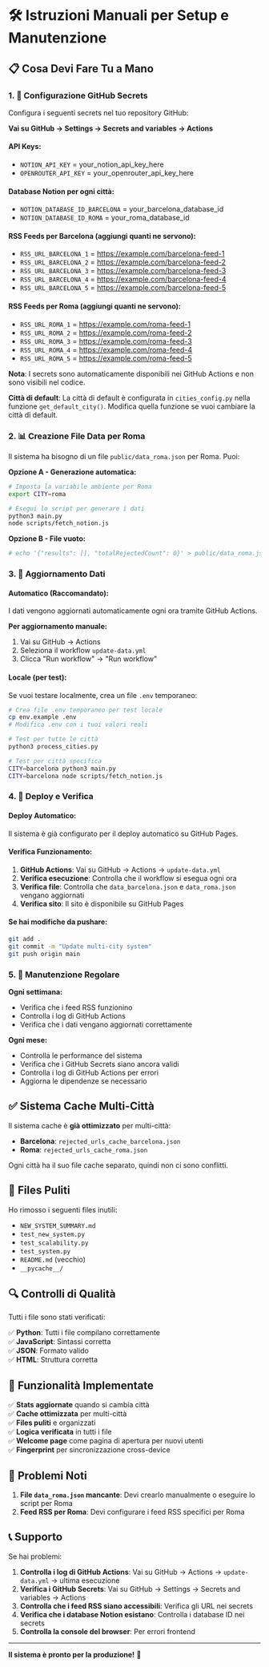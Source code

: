 # 🛠️ Istruzioni Manuali per Setup e Manutenzione

## 📋 **Cosa Devi Fare Tu a Mano**

### 1. 🔑 **Configurazione GitHub Secrets**

Configura i seguenti secrets nel tuo repository GitHub:

**Vai su GitHub → Settings → Secrets and variables → Actions**

#### **API Keys:**
- `NOTION_API_KEY` = your_notion_api_key_here
- `OPENROUTER_API_KEY` = your_openrouter_api_key_here

#### **Database Notion per ogni città:**
- `NOTION_DATABASE_ID_BARCELONA` = your_barcelona_database_id
- `NOTION_DATABASE_ID_ROMA` = your_roma_database_id

#### **RSS Feeds per Barcelona (aggiungi quanti ne servono):**
- `RSS_URL_BARCELONA_1` = https://example.com/barcelona-feed-1
- `RSS_URL_BARCELONA_2` = https://example.com/barcelona-feed-2
- `RSS_URL_BARCELONA_3` = https://example.com/barcelona-feed-3
- `RSS_URL_BARCELONA_4` = https://example.com/barcelona-feed-4
- `RSS_URL_BARCELONA_5` = https://example.com/barcelona-feed-5

#### **RSS Feeds per Roma (aggiungi quanti ne servono):**
- `RSS_URL_ROMA_1` = https://example.com/roma-feed-1
- `RSS_URL_ROMA_2` = https://example.com/roma-feed-2
- `RSS_URL_ROMA_3` = https://example.com/roma-feed-3
- `RSS_URL_ROMA_4` = https://example.com/roma-feed-4
- `RSS_URL_ROMA_5` = https://example.com/roma-feed-5

**Nota**: I secrets sono automaticamente disponibili nei GitHub Actions e non sono visibili nel codice.

**Città di default**: La città di default è configurata in `cities_config.py` nella funzione `get_default_city()`. Modifica quella funzione se vuoi cambiare la città di default.

### 2. 📊 **Creazione File Data per Roma**

Il sistema ha bisogno di un file `public/data_roma.json` per Roma. Puoi:

**Opzione A - Generazione automatica:**
```bash
# Imposta la variabile ambiente per Roma
export CITY=roma

# Esegui lo script per generare i dati
python3 main.py
node scripts/fetch_notion.js
```

**Opzione B - File vuoto:**
```bash
# echo '{"results": [], "totalRejectedCount": 0}' > public/data_roma.json
```

### 3. 🔄 **Aggiornamento Dati**

#### **Automatico (Raccomandato):**
I dati vengono aggiornati automaticamente ogni ora tramite GitHub Actions.

**Per aggiornamento manuale:**
1. Vai su GitHub → Actions
2. Seleziona il workflow `update-data.yml`
3. Clicca "Run workflow" → "Run workflow"

#### **Locale (per test):**
Se vuoi testare localmente, crea un file `.env` temporaneo:

```bash
# Crea file .env temporaneo per test locale
cp env.example .env
# Modifica .env con i tuoi valori reali

# Test per tutte le città
python3 process_cities.py

# Test per città specifica
CITY=barcelona python3 main.py
CITY=barcelona node scripts/fetch_notion.js
```

### 4. 🚀 **Deploy e Verifica**

#### **Deploy Automatico:**
Il sistema è già configurato per il deploy automatico su GitHub Pages.

#### **Verifica Funzionamento:**
1. **GitHub Actions**: Vai su GitHub → Actions → `update-data.yml`
2. **Verifica esecuzione**: Controlla che il workflow si esegua ogni ora
3. **Verifica file**: Controlla che `data_barcelona.json` e `data_roma.json` vengano aggiornati
4. **Verifica sito**: Il sito è disponibile su GitHub Pages

#### **Se hai modifiche da pushare:**
```bash
git add .
git commit -m "Update multi-city system"
git push origin main
```

### 5. 🔧 **Manutenzione Regolare**

**Ogni settimana:**
- Verifica che i feed RSS funzionino
- Controlla i log di GitHub Actions
- Verifica che i dati vengano aggiornati correttamente

**Ogni mese:**
- Controlla le performance del sistema
- Verifica che i GitHub Secrets siano ancora validi
- Controlla i log di GitHub Actions per errori
- Aggiorna le dipendenze se necessario

## ✅ **Sistema Cache Multi-Città**

Il sistema cache è **già ottimizzato** per multi-città:

- **Barcelona**: `rejected_urls_cache_barcelona.json`
- **Roma**: `rejected_urls_cache_roma.json`

Ogni città ha il suo file cache separato, quindi non ci sono conflitti.

## 🧹 **Files Puliti**

Ho rimosso i seguenti files inutili:
- `NEW_SYSTEM_SUMMARY.md`
- `test_new_system.py`
- `test_scalability.py`
- `test_system.py`
- `README.md` (vecchio)
- `__pycache__/`

## 🔍 **Controlli di Qualità**

Tutti i file sono stati verificati:

✅ **Python**: Tutti i file compilano correttamente  
✅ **JavaScript**: Sintassi corretta  
✅ **JSON**: Formato valido  
✅ **HTML**: Struttura corretta  

## 🎯 **Funzionalità Implementate**

✅ **Stats aggiornate** quando si cambia città  
✅ **Cache ottimizzata** per multi-città  
✅ **Files puliti** e organizzati  
✅ **Logica verificata** in tutti i file  
✅ **Welcome page** come pagina di apertura per nuovi utenti  
✅ **Fingerprint** per sincronizzazione cross-device  

## 🚨 **Problemi Noti**

1. **File `data_roma.json` mancante**: Devi crearlo manualmente o eseguire lo script per Roma
2. **Feed RSS per Roma**: Devi configurare i feed RSS specifici per Roma

## 📞 **Supporto**

Se hai problemi:
1. **Controlla i log di GitHub Actions**: Vai su GitHub → Actions → `update-data.yml` → ultima esecuzione
2. **Verifica i GitHub Secrets**: Vai su GitHub → Settings → Secrets and variables → Actions
3. **Controlla che i feed RSS siano accessibili**: Verifica gli URL nei secrets
4. **Verifica che i database Notion esistano**: Controlla i database ID nei secrets
5. **Controlla la console del browser**: Per errori frontend

---

**Il sistema è pronto per la produzione!** 🚀
